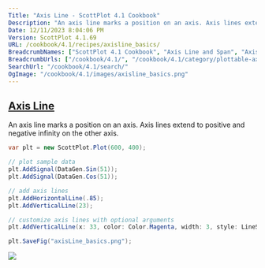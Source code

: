 ```yaml
---
Title: "Axis Line - ScottPlot 4.1 Cookbook"
Description: "An axis line marks a position on an axis. Axis lines extend to positive and negative infinity on the other axis."
Date: 12/11/2023 8:04:06 PM
Version: ScottPlot 4.1.69
URL: /cookbook/4.1/recipes/axisline_basics/
BreadcrumbNames: ["ScottPlot 4.1 Cookbook", "Axis Line and Span", "Axis Line"]
BreadcrumbUrls: ["/cookbook/4.1/", "/cookbook/4.1/category/plottable-axis-line-and-span", "/cookbook/4.1/recipes/axisline_basics/"]
SearchUrl: "/cookbook/4.1/search/"
OgImage: "/cookbook/4.1/images/axisline_basics.png"
---
```


<h2><a href='/cookbook/4.1/recipes/axisline_basics/'>Axis Line</a></h2>

An axis line marks a position on an axis. Axis lines extend to positive and negative infinity on the other axis.

```cs
var plt = new ScottPlot.Plot(600, 400);

// plot sample data
plt.AddSignal(DataGen.Sin(51));
plt.AddSignal(DataGen.Cos(51));

// add axis lines
plt.AddHorizontalLine(.85);
plt.AddVerticalLine(23);

// customize axis lines with optional arguments
plt.AddVerticalLine(x: 33, color: Color.Magenta, width: 3, style: LineStyle.Dot);

plt.SaveFig("axisLine_basics.png");
```

<img src='../../images/axisline_basics.png' class='d-block mx-auto my-5' />



